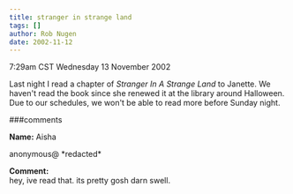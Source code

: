```yaml
---
title: stranger in strange land
tags: []
author: Rob Nugen
date: 2002-11-12
---
```


<p class=date>7:29am CST Wednesday 13 November 2002</p>

<p>Last night I read a chapter of <em>Stranger In A Strange Land</em>
to Janette.  We haven't read the book since she renewed it at the
library around Halloween.  Due to our schedules, we won't be able to
read more before Sunday night.</p>

###comments

<p><b>Name:</b> Aisha
<p>anonymous@ *redacted*
<p><b>Comment:</b>
<br>hey, ive read that. its pretty gosh darn swell. 

